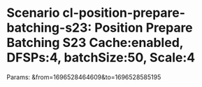 # Scenario cl-position-prepare-batching-s23: Position Prepare Batching S23 Cache:enabled, DFSPs:4, batchSize:50, Scale:4
Params: &from=1696528464609&to=1696528585195

